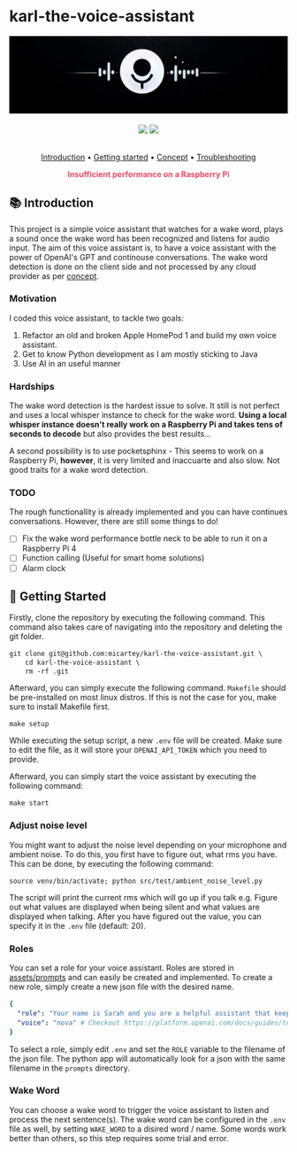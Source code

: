 # karl-the-voice-assistant

<div align="center">
    <img src="assets/images/banner.png" />
</div>

<br />

<div align="center">
    <img
        src="https://img.shields.io/badge/Written%20in-python-%23F2B655?style=for-the-badge"
        height="30"
    />
    <a href="https://discord.gg/fxTn7v8">
        <img 
            src="https://img.shields.io/discord/647922123192533022?color=212121&label=Discord&logo=discord&logoColor=212121&style=for-the-badge"
            height="30"
        />
    </a>
</div>

<br />

<p align="center">
  <a href="#-introduction">Introduction</a> •
  <a href="#-getting-started">Getting started</a> •
  <a href="CONCEPT.md">Concept</a> •
  <a href="https://github.com/micartey/karl-the-voice-assistant/issues">Troubleshooting</a>
</p>

<div align="center">
    <p style="color: #e84b66"><b>Insufficient performance on a Raspberry Pi</b></p>
</div>

## 📚 Introduction


This project is a simple voice assistant that watches for a wake word, plays a sound once the wake word has been recognized and listens for audio input.
The aim of this voice assistant is, to have a voice assistant with the power of OpenAI's GPT and continouse conversations.
The wake word detection is done on the client side and not processed by any cloud provider as per [concept](CONCEPT.md).

### Motivation

I coded this voice assistant, to tackle two goals: 

1. Refactor an old and broken Apple HomePod 1 and build my own voice assistant.
2. Get to know Python development as I am mostly sticking to Java
3. Use AI in an useful manner

### Hardships

The wake word detection is the hardest issue to solve. 
It still is not perfect and uses a local whisper instance to check for the wake word.
**Using a local whisper instance doesn't really work on a Raspberry Pi and takes tens of seconds to decode** but also provides the best results...

A second possibility is to use pocketsphinx - This seems to work on a Raspberry Pi, **however**, it is very limited and inaccuarte and also slow.
Not good traits for a wake word detection.

### TODO

The rough functionallity is already implemented and you can have continues conversations. 
However, there are still some things to do!  

- [ ] Fix the wake word performance bottle neck to be able to run it on a Raspberry Pi 4 
- [ ] Function calling (Useful for smart home solutions)
- [ ] Alarm clock

## 🚀 Getting Started

Firstly, clone the repository by executing the following command. This command also takes care of navigating into the repository and deleting the git folder.

```
git clone git@github.com:micartey/karl-the-voice-assistant.git \
    cd karl-the-voice-assistant \
    rm -rf .git
```

Afterward, you can simply execute the following command. `Makefile` should be pre-installed on most linux distros. If this is not the case for you, make sure to install Makefile first.

```shell
make setup
```

While executing the setup script, a new `.env` file will be created. Make sure to edit the file, as it will store your `OPENAI_API_TOKEN` which you need to provide.

Afterward, you can simply start the voice assistant by executing the following command:

```shell
make start
```

### Adjust noise level

You might want to adjust the noise level depending on your microphone and ambient noise.
To do this, you first have to figure out, what rms you have. 
This can be done, by executing the following command:

```shell
source venv/bin/activate; python src/test/ambient_noise_level.py
```

The script will print the current rms which will go up if you talk e.g.
Figure out what values are displayed when being silent and what values are displayed when talking.
After you have figured out the value, you can specify it in the `.env` file (default: 20).

### Roles

You can set a role for your voice assistant. Roles are stored in [assets/prompts](https://github.com/micartey/karl-the-voice-assistant/tree/master/assets/prompts) and can easily be created and implemented.
To create a new role, simply create a new json file with the desired name.

```yaml
{
  "role": "Your name is Sarah and you are a helpful assistant that keeps its answers short but informative",
  "voice": "nova" # Checkout https://platform.openai.com/docs/guides/text-to-speech for other voices
}
```

To select a role, simply edit `.env` and set the `ROLE` variable to the filename of the json file.
The python app will automatically look for a json with the same filename in the `prompts` directory.

### Wake Word

You can choose a wake word to trigger the voice assistant to listen and process the next sentence(s).
The wake word can be configured in the `.env` file as well, by setting `WAKE_WORD` to a disired word / name.
Some words work better than others, so this step requires some trial and error.